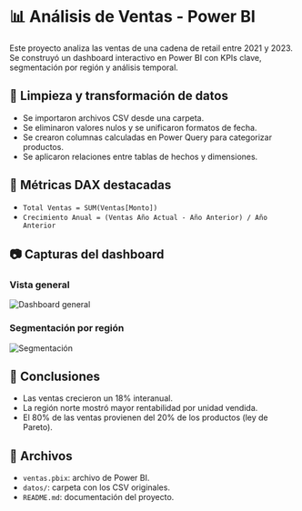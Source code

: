 # 📊 Análisis de Ventas - Power BI

Este proyecto analiza las ventas de una cadena de retail entre 2021 y 2023. Se construyó un dashboard interactivo en Power BI con KPIs clave, segmentación por región y análisis temporal.

## 🧼 Limpieza y transformación de datos

- Se importaron archivos CSV desde una carpeta.
- Se eliminaron valores nulos y se unificaron formatos de fecha.
- Se crearon columnas calculadas en Power Query para categorizar productos.
- Se aplicaron relaciones entre tablas de hechos y dimensiones.

## 🧠 Métricas DAX destacadas

- `Total Ventas = SUM(Ventas[Monto])`
- `Crecimiento Anual = (Ventas Año Actual - Año Anterior) / Año Anterior`

## 📷 Capturas del dashboard

### Vista general
![Dashboard general](img/dashboard_general.png)

### Segmentación por región
![Segmentación](img/segmentacion_region.png)

## 📌 Conclusiones

- Las ventas crecieron un 18% interanual.
- La región norte mostró mayor rentabilidad por unidad vendida.
- El 80% de las ventas provienen del 20% de los productos (ley de Pareto).

## 📁 Archivos

- `ventas.pbix`: archivo de Power BI.
- `datos/`: carpeta con los CSV originales.
- `README.md`: documentación del proyecto.